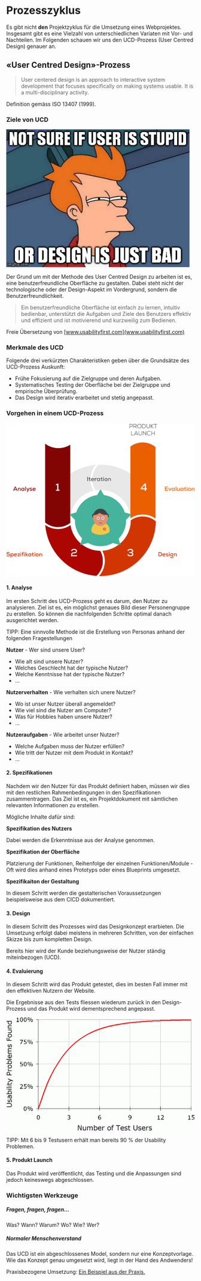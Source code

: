 # Prozesszyklus

Es gibt nicht __den__ Projektzyklus für die Umsetzung eines Webprojektes. Insgesamt gibt es eine Vielzahl von unterschiedlichen Variaten mit Vor- und Nachteilen. Im Folgenden schauen wir uns den UCD-Prozess (User Centred Design) genauer an.

## «User Centred Design»-Prozess

> User centered design is an approach to interactive system development that focuses specifically on making systems usable. It is a multi-disciplinary activity.

Definition gemäss ISO 13407 (1999).

### Ziele von UCD

![Not Sure if user is stupid, or design is just bad](src/ux-fry-meme.jpg)

Der Grund um mit der Methode des User Centred Design zu arbeiten ist es, eine benutzerfreundliche Oberfläche zu gestalten. Dabei steht nicht der technologische oder der Design-Aspekt im Vordergrund, sondern die Benutzerfreundlichkeit.

> Ein benutzerfreundliche Oberfläche ist einfach zu lernen, intuitiv bedienbar, unterstützt die Aufgaben und Ziele des Benutzers effektiv und effizient und ist motivierend und kurzweilig zum Bedienen.

Freie Übersetzung von [www.usabilityfirst.com](www.usabilityfirst.com)


### Merkmale des UCD

Folgende drei verkürzten Charakteristiken geben über die Grundsätze des UCD-Prozess Auskunft:

* Frühe Fokusierung auf die Zielgruppe und deren Aufgaben.
* Systematisches Testing der Oberfläche bei der Zielgruppe und empirische Überprüfung.
* Das Design wird iterativ erarbeitet und stetig angepasst.

### Vorgehen in einem UCD-Prozess

![Grafik von User Centred Design](src/ucd_process.jpg)

#### 1. Analyse

Im ersten Schritt des UCD-Prozess geht es darum, den Nutzer zu analysieren. Ziel ist es, ein möglichst genaues Bild dieser Personengruppe zu erstellen. So können die nachfolgenden Schritte optimal danach ausgerichtet werden.

TIPP: Eine sinnvolle Methode ist die Erstellung von Personas anhand der folgenden Fragestellungen

__Nutzer__ - Wer sind unsere User?

* Wie alt sind unsere Nutzer?
* Welches Geschlecht hat der typische Nutzer?
* Welche Kenntnisse hat der typische Nutzer?
* ...

__Nutzerverhalten__ - Wie verhalten sich unere Nutzer?

* Wo ist unser Nutzer überall angemeldet?
* Wie viel sind die Nutzer am Computer?
* Was für Hobbies haben unsere Nutzer?
* ...

__Nutzeraufgaben__ - Wie arbeitet unser Nutzer?

* Welche Aufgaben muss der Nutzer erfüllen?
* Wie tritt der Nutzer mit dem Produkt in Kontakt?
* ...

#### 2. Spezifikationen

Nachdem wir den Nutzer für das Produkt definiert haben, müssen wir dies mit den restlichen Rahmenbedingungen in den Spezifikationen zusammentragen. Das Ziel ist es, ein Projektdokument mit sämtlichen relevanten Informationen zu erstellen. 

Mögliche Inhalte dafür sind:

__Spezifikation des Nutzers__

Dabei werden die Erkenntnisse aus der Analyse genommen.

__Spezifikation der Oberfläche__

Platzierung der Funktionen, Reihenfolge der einzelnen Funktionen/Module - Oft wird dies anhand eines Prototyps oder eines Blueprints umgesetzt.

__Spezifikaiton der Gestaltung__

In diesem Schritt werden die gestalterischen Voraussetzungen beispielsweise aus dem CICD dokumentiert.


#### 3. Design

In diesem Schritt des Prozesses wird das Designkonzept erarbieten. Die Umsetzung erfolgt dabei meistens in mehreren Schritten, von der einfachen Skizze bis zum kompletten Design.

Bereits hier wird der Kunde beziehungsweise der Nutzer ständig miteinbezogen (UCD).

#### 4. Evaluierung

In diesem Schritt wird das Produkt getestet, dies im besten Fall immer mit den effektiven Nutzern der Website. 

Die Ergebnisse aus den Tests fliessen wiederum zurück in den Design-Prozess und das Produkt wird dementsprechend angepasst.

![User Testing Kurve](src/User-Testing-Kurve.gif)

TIPP: Mit 6 bis 9 Testusern erhält man bereits 90 % der Usability Problemen.

#### 5. Produkt Launch

Das Produkt wird veröffentlicht, das Testing und die Anpassungen sind jedoch keineswegs abgeschlossen.

### Wichtigsten Werkzeuge

##### Fragen, fragen, fragen...
Was? Wann? Warum? Wo? Wie? Wer? 

##### Normaler Menschenverstand
Das UCD ist ein abgeschlossenes Model, sondern nur eine Konzeptvorlage. Wie das Konzept genau umgesetzt wird, liegt in der Hand des Andwenders!

Praxisbezogene Umsetzung: [Ein Beispiel aus der Praxis.](http://www.mprove.de/script/00/upa/_media/upaposter_85x11.pdf)
